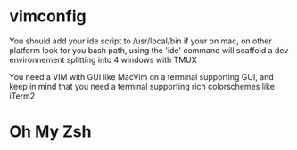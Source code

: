 # vimconfig

You should add your ide script to /usr/local/bin if your on mac, on other platform look for you bash path, using the 'ide' command will scaffold a dev environnement splitting into 4 windows with TMUX

You need a VIM with GUI like MacVim on a terminal supporting GUI, and keep in mind that you need a terminal supporting rich colorschemes like iTerm2

# Oh My Zsh
